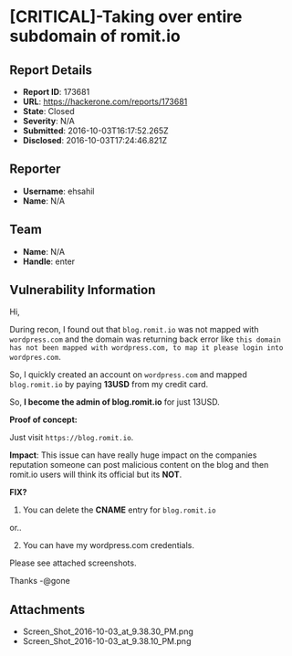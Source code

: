 # [CRITICAL]-Taking over entire subdomain of romit.io

## Report Details
- **Report ID**: 173681
- **URL**: https://hackerone.com/reports/173681
- **State**: Closed
- **Severity**: N/A
- **Submitted**: 2016-10-03T16:17:52.265Z
- **Disclosed**: 2016-10-03T17:24:46.821Z

## Reporter
- **Username**: ehsahil
- **Name**: N/A

## Team
- **Name**: N/A
- **Handle**: enter

## Vulnerability Information
Hi, 

During recon, I found out that `blog.romit.io` was not mapped with `wordpress.com` and the domain was   returning back error like `this domain has not been mapped with wordpress.com, to map it please login into wordpres.com`. 

So, I quickly created an account on `wordpress.com` and mapped `blog.romit.io` by paying **13USD** from my credit card. 

So, **I become the admin of blog.romit.io** for just 13USD.

**Proof of concept:**

Just visit `https://blog.romit.io`. 

**Impact**: This issue can have really huge impact on the companies reputation someone can post malicious content on the blog and then romit.io users will think its official but its **NOT**. 

**FIX?**

1. You can delete the **CNAME** entry for `blog.romit.io`

or.. 

2. You can have my wordpress.com credentials. 

Please see attached screenshots.

Thanks 
-@gone

## Attachments
- Screen_Shot_2016-10-03_at_9.38.30_PM.png
- Screen_Shot_2016-10-03_at_9.38.10_PM.png
